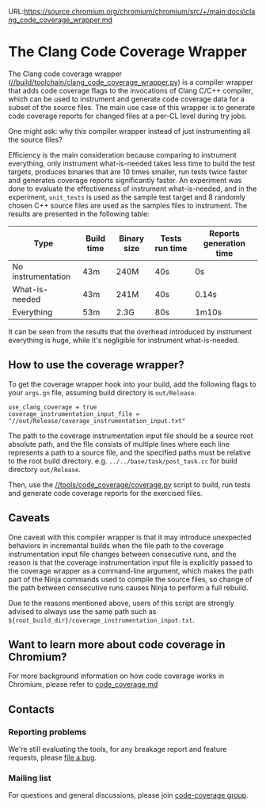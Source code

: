 URL:https://source.chromium.org/chromium/chromium/src/+/main:docs\clang_code_coverage_wrapper.md
# The Clang Code Coverage Wrapper

The Clang code coverage wrapper
([//build/toolchain/clang_code_coverage_wrapper.py]) is a compiler wrapper that
adds code coverage flags to the invocations of Clang C/C++ compiler, which can
be used to instrument and generate code coverage data for a subset of the source
files. The main use case of this wrapper is to generate code coverage reports
for changed files at a per-CL level during try jobs.

One might ask: why this compiler wrapper instead of just instrumenting all the
source files?

Efficiency is the main consideration because comparing to instrument everything,
only instrument what-is-needed takes less time to build the test targets,
produces binaries that are 10 times smaller, run tests twice faster and
generates coverage reports significantly faster. An experiment was done to
evaluate the effectiveness of instrument what-is-needed, and in the experiment,
`unit_tests` is used as the sample test target and 8 randomly chosen C++ source
files are used as the samples files to instrument. The results are presented in
the following table:

| Type               | Build time | Binary size | Tests run time | Reports generation time |
|--------------------|------------|-------------|----------------|-------------------------|
| No instrumentation | 43m        | 240M        | 40s            | 0s                      |
| What-is-needed     | 43m        | 241M        | 40s            | 0.14s                   |
| Everything         | 53m        | 2.3G        | 80s            | 1m10s                   |

It can be seen from the results that the overhead introduced by instrument
everything is huge, while it's negligible for instrument what-is-needed.

## How to use the coverage wrapper?
To get the coverage wrapper hook into your build, add the following flags to
your `args.gn` file, assuming build directory is `out/Release`.

```
use_clang_coverage = true
coverage_instrumentation_input_file = "//out/Release/coverage_instrumentation_input.txt"
```

The path to the coverage instrumentation input file should be a source root
absolute path, and the file consists of multiple lines where each line
represents a path to a source file, and the specified paths must be relative to
the root build directory. e.g. `../../base/task/post_task.cc` for build
directory `out/Release`.

Then, use the [//tools/code_coverage/coverage.py] script to build, run tests and
generate code coverage reports for the exercised files.

## Caveats
One caveat with this compiler wrapper is that it may introduce unexpected
behaviors in incremental builds when the file path to the coverage
instrumentation input file changes between consecutive runs, and the reason is
that the coverage instrumentation input file is explicitly passed to the
coverage wrapper as a command-line argument, which makes the path part of the
Ninja commands used to compile the source files, so change of the path between
consecutive runs causes Ninja to perform a full rebuild.

Due to the reasons mentioned above, users of this script are strongly advised to
always use the same path such as
`${root_build_dir}/coverage_instrumentation_input.txt`.

## Want to learn more about code coverage in Chromium?
For more background information on how code coverage works in Chromium, please
refer to [code_coverage.md]

## Contacts

### Reporting problems
We're still evaluating the tools, for any breakage report and feature requests,
please [file a bug].

### Mailing list
For questions and general discussions, please join [code-coverage group].

[//build/toolchain/clang_code_coverage_wrapper.py]: ../build/toolchain/clang_code_coverage_wrapper.py
[code_coverage.md]: testing/code_coverage.md
[//tools/code_coverage/coverage.py]: ../tools/code_coverage/coverage.py
[file a bug]: https://bugs.chromium.org/p/chromium/issues/entry?components=Infra%3ETest%3ECodeCoverage
[code-coverage group]: https://groups.google.com/a/chromium.org/forum/#!forum/code-coverage
